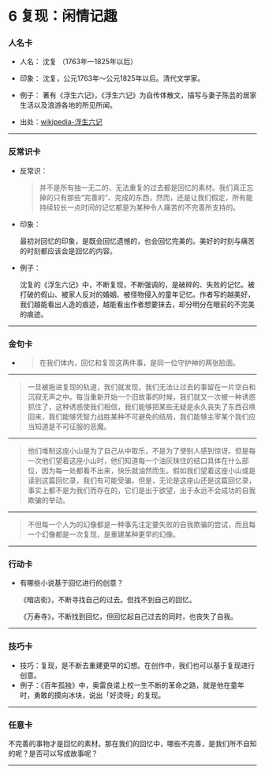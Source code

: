 # 6 复现：闲情记趣



### 人名卡

* 人名： 沈复 （1763年—1825年以后）

* 印象： 沈复，公元1763年～公元1825年以后。清代文学家。

* 例子： 著有《浮生六记》，《浮生六记》为自传体散文，描写与妻子陈芸的居家生活以及浪游各地的所见所闻。

* 出处：[wikipedia-浮生六记](https://zh.wikipedia.org/wiki/%E6%B5%AE%E7%94%9F%E5%85%AD%E8%A8%98)


---


### 反常识卡

- 反常识：

  > 并不是所有独一无二的、无法重复的过去都是回忆的素材。我们真正忘掉的只有那些“完善的”、完成的东西，然而，还是让我们假定，所有能持续较长一点时间的记忆都是为某种令人痛苦的不完善所支持的。

- 印象：

  最初对回忆的印象，是既会回忆遗憾的，也会回忆完美的。美好的时刻与痛苦的时刻都应该会是回忆的内容。

- 例子：

  沈复的《浮生六记》中，不断复现，不断强调的，是破碎的、失败的记忆。被打破的假山、被家人反对的婚姻、被怪物侵入的童年记忆。作者写的越美好，我们越能看出人造的痕迹，越能看出作者想要抹去，却分明分在眼前的不完美的痕迹。


---

### 金句卡

* > 在我们体内，回忆和复现这两件事，是同一位守护神的两张脸面。
---
> 一旦被拖进复现的轨道，我们就发现，我们无法让过去的事留在一片空白和沉寂无声之中。每当重新开始一个旧故事的时候，我们就又一次被一种诱惑抓住了，这种诱惑使我们相信，我们能够把某些无疑是永久丧失了东西召唤回来，我们能够凭智力战胜某种不可避免的结局，我们能够主宰某个我们应当知道是不可征服的恶魔。
---
> 他们堆制这座小山是为了自己从中取乐，不是为了使别人感到惊讶。但是每一次他们望着这座小山时，他们知道每一个油灰抹住的结口具体在什么部位，因为每一处都看不出来，快乐就油然而生。假如我们望着这座小山或是读到这篇回忆录，我们有可能受骗，但是，无论是这座山还是这篇回忆录，事实上都不是为我们而存在的，它们是出于欲望，出于永远不会成功的自我欺骗的举动。
---
> 不但每一个人为的幻像都是一种事先注定要失败的自我欺骗的尝试，而且每一个幻像都是一次复现，是重建某种更早的幻像。

---

### 行动卡

* 有哪些小说基于回忆进行的创意？

  《暗店街》，不断寻找自己的过去。但找不到自己的回忆。

  《万寿寺》，不断找到回忆，但回忆起自己过去的同时，也丧失了自我。

---



### 技巧卡

* 技巧：复现，是不断去重建更早的幻想。在创作中，我们也可以基于复现进行创意。
* 例子：《百年孤独》中，奥雷良诺上校一生不断的革命之路，就是他在童年时，勇敢的摸向冰块，说出「好烫呀」的复现。

---


### 任意卡


不完善的事物才是回忆的素材。那在我们的回忆中，哪些不完善，是我们所不自知的呢？是否可以写成故事呢？

---












